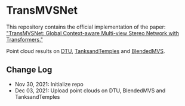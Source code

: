 # TransMVSNet
This repository contains the official implementation of the paper: 
["TransMVSNet: Global Context-aware Multi-view Stereo Network with Transformers."](https://arxiv.org/abs/2111.14600)

Point cloud results on [DTU](https://github.com/MegviiRobot/TransMVSNet/tree/DTU_ply), [TanksandTemples](https://github.com/MegviiRobot/TransMVSNet/tree/T%26T_ply) and [BlendedMVS](https://github.com/MegviiRobot/TransMVSNet/tree/BLD_ply).

## Change Log
- Nov 30, 2021: Initialize repo
- Dec 03, 2021: Upload point clouds on DTU, BlendedMVS and TanksandTemples
